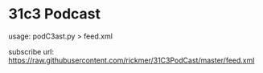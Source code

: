 31c3 Podcast
============

usage: podC3ast.py > feed.xml

subscribe url: https://raw.githubusercontent.com/rickmer/31C3PodCast/master/feed.xml 
